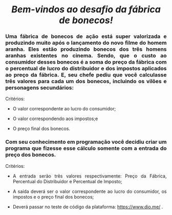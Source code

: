 <span align="center">

#  *Bem-vindos ao desafio da fábrica de bonecos!*

</span>

<span align="justify">


### Uma fábrica de bonecos de ação está super valorizada e produzindo muito após o lançamento do novo filme do homem aranha. Eles estão produzindo bonecos dos três homens aranhas existentes no cinema. Sendo, que o custo ao consumidor desses bonecos é a soma do preço da fábrica com o percentual de lucro do distribuidor e dos impostos aplicados ao preço da fábrica. E, seu chefe pediu que você calculasse três valores para cada um dos bonecos, incluindo os vilões e personagens secundários: 

Critérios:

- O valor correspondente ao lucro do consumidor;

- O valor correspondendo aos impostos;e

- O preço final dos bonecos.

### Com seu conhecimento em programação você decidiu criar um programa que fizesse esse cálculo somente com a entrada do preço dos bonecos.

Critérios:

- A entrada serão três valores respectivamente: Preço da Fábrica, Percentual do Distribuidor e Percentual de Imposto; 

- A saída deverá ser o valor correspondente ao lucro do consumidor, os impostos e o preço final dos bonecos;

- Deverá passar no teste de código da plataforma: https://www.dio.me/  .
 
</span>